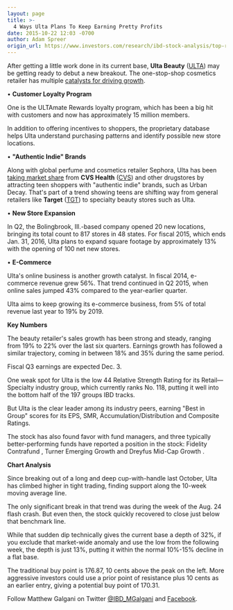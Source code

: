 ```yaml
---
layout: page
title: >-
  4 Ways Ulta Plans To Keep Earning Pretty Profits
date: 2015-10-22 12:03 -0700
author: Adam Spreer
origin_url: https://www.investors.com/research/ibd-stock-analysis/top-retail-stock-ulta-beauty-lures-teen-shoppers-cvs-target/
---
```






After getting a little work done in its current base, **Ulta Beauty** ([ULTA](https://research.investors.com/quote.aspx?symbol=ULTA)) may be getting ready to debut a new breakout. The one-stop-shop cosmetics retailer has multiple [catalysts for driving growth](http://news.investors.com/investing/100915-774988-ulta-has-many-loyal-customers.htm).


• **Customer Loyalty Program**


One is the ULTAmate Rewards loyalty program, which has been a big hit with customers and now has approximately 15 million members.


In addition to offering incentives to shoppers, the proprietary database helps Ulta understand purchasing patterns and identify possible new store locations.


• **"Authentic Indie" Brands**


Along with global perfume and cosmetics retailer Sephora, Ulta has been [taking market share](http://news.investors.com/101415-775553-ulta-sephora-gain-beauty-share-cvs-target.htm) from **CVS Health** ([CVS](https://research.investors.com/quote.aspx?symbol=CVS)) and other drugstores by attracting teen shoppers with "authentic indie" brands, such as Urban Decay. That's part of a trend showing teens are shifting way from general retailers like **Target** ([TGT](https://research.investors.com/quote.aspx?symbol=TGT)) to specialty beauty stores such as Ulta.


• **New Store Expansion**


In Q2, the Bolingbrook, Ill.-based company opened 20 new locations, bringing its total count to 817 stores in 48 states. For fiscal 2015, which ends Jan. 31, 2016, Ulta plans to expand square footage by approximately 13% with the opening of 100 net new stores.


• **E-Commerce**


Ulta's online business is another growth catalyst. In fiscal 2014, e-commerce revenue grew 56%. That trend continued in Q2 2015, when online sales jumped 43% compared to the year-earlier quarter.


Ulta aims to keep growing its e-commerce business, from 5% of total revenue last year to 19% by 2019.


**Key Numbers**


The beauty retailer's sales growth has been strong and steady, ranging from 19% to 22% over the last six quarters. Earnings growth has followed a similar trajectory, coming in between 18% and 35% during the same period.


Fiscal Q3 earnings are expected Dec. 3.


One weak spot for Ulta is the low 44 Relative Strength Rating for its Retail—Specialty industry group, which currently ranks No. 118, putting it well into the bottom half of the 197 groups IBD tracks.


But Ulta is the clear leader among its industry peers, earning "Best in Group" scores for its EPS, SMR, Accumulation/Distribution and Composite Ratings.


The stock has also found favor with fund managers, and three typically better-performing funds have reported a position in the stock: Fidelity Contrafund , Turner Emerging Growth and Dreyfus Mid-Cap Growth .


**Chart Analysis**


Since breaking out of a long and deep cup-with-handle last October, Ulta has climbed higher in tight trading, finding support along the 10-week moving average line.


The only significant break in that trend was during the week of the Aug. 24 flash crash. But even then, the stock quickly recovered to close just below that benchmark line.


While that sudden dip technically gives the current base a depth of 32%, if you exclude that market-wide anomaly and use the low from the following week, the depth is just 13%, putting it within the normal 10%-15% decline in a flat base.


The traditional buy point is 176.87, 10 cents above the peak on the left. More aggressive investors could use a prior point of resistance plus 10 cents as an earlier entry, giving a potential buy point of 170.31.


Follow Matthew Galgani on Twitter [@IBD\_MGalgani](https://twitter.com/ibd_mgalgani) and [Facebook](https://www.facebook.com/pages/Matt-Galgani/435399186575951?fref=ts).




